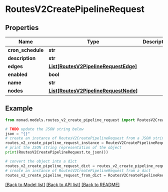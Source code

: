 # RoutesV2CreatePipelineRequest


## Properties

Name | Type | Description | Notes
------------ | ------------- | ------------- | -------------
**cron_schedule** | **str** |  | [optional] 
**description** | **str** |  | [optional] 
**edges** | [**List[RoutesV2PipelineRequestEdge]**](RoutesV2PipelineRequestEdge.md) |  | 
**enabled** | **bool** |  | 
**name** | **str** |  | 
**nodes** | [**List[RoutesV2PipelineRequestNode]**](RoutesV2PipelineRequestNode.md) |  | 

## Example

```python
from monad.models.routes_v2_create_pipeline_request import RoutesV2CreatePipelineRequest

# TODO update the JSON string below
json = "{}"
# create an instance of RoutesV2CreatePipelineRequest from a JSON string
routes_v2_create_pipeline_request_instance = RoutesV2CreatePipelineRequest.from_json(json)
# print the JSON string representation of the object
print(RoutesV2CreatePipelineRequest.to_json())

# convert the object into a dict
routes_v2_create_pipeline_request_dict = routes_v2_create_pipeline_request_instance.to_dict()
# create an instance of RoutesV2CreatePipelineRequest from a dict
routes_v2_create_pipeline_request_from_dict = RoutesV2CreatePipelineRequest.from_dict(routes_v2_create_pipeline_request_dict)
```
[[Back to Model list]](../README.md#documentation-for-models) [[Back to API list]](../README.md#documentation-for-api-endpoints) [[Back to README]](../README.md)


